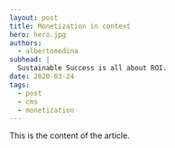```yaml
---
layout: post
title: Monetization in context
hero: hero.jpg
authors:
  - albertomedina
subhead: |
  Sustainable Success is all about ROI.
date: 2020-03-24
tags:
  - post
  - cms
  - monetization
---
```


This is the content of the article.

[collection]: /wordpress
